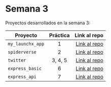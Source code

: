 # Semana 3 

Proyectos desarrollados en la semana 3:

| Proyecto | Práctica | Link al repo |
| ------------- |:-------------:| -----:|
|`my_launchx_app`|1|[Link al repo](https://github.com/DAscencioSanchez/my_launchx_app)|
|`spiderverse`|2|[Link al repo](https://github.com/DAscencioSanchez/spiderverse)|
|`twitter`|3, 4, 5|[Link al repo](https://github.com/DAscencioSanchez/twitter)|
|`express_basic`|6|[Link al repo](https://github.com/DAscencioSanchez/express_server)|
|`express_api`|7|[Link al repo](https://github.com/DAscencioSanchez/express_api)|
